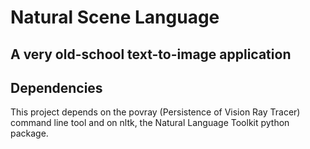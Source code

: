 Natural Scene Language
======================

A very old-school text-to-image application
-------------------------------------------


Dependencies
------------

This project depends on the povray (Persistence of Vision Ray Tracer) command line tool
and on nltk, the Natural Language Toolkit python package.
